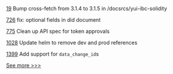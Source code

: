 
[19](https://github.com/hyperledger-labs/yui-docs/pull/19) Bump cross-fetch from 3.1.4 to 3.1.5 in /docsrcs/yui-ibc-solidity

[726](https://github.com/hyperledger/aries-framework-javascript/pull/726) fix: optional fields in did document

[775](https://github.com/hyperledger/firefly/pull/775) Clean up API spec for token approvals

[1028](https://github.com/hyperledger/besu-docs/pull/1028) Update helm to remove dev and prod references

[1399](https://github.com/hyperledger/grid/pull/1399) Add support for `data_change_id`s


[See more >>>](https://start-here.hyperledger.org/pull-requests)

